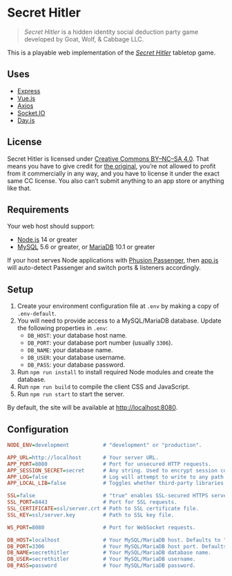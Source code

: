 # Secret Hitler

> _Secret Hitler_ is a hidden identity social deduction party game developed by Goat, Wolf, & Cabbage LLC.

This is a playable web implementation of the _[Secret Hitler](https://www.secrethitler.com/)_ tabletop game.

## Uses

- [Express](https://expressjs.com/)
- [Vue.js](https://vuejs.org/)
- [Axios](https://axios-http.com/)
- [Socket.IO](https://socket.io/)
- [Day.js](https://day.js.org/)

## License

Secret Hitler is licensed under [Creative Commons BY–NC–SA 4.0](https://creativecommons.org/licenses/by-nc-sa/4.0/). That means you have to give credit for [the original](https://www.secrethitler.com/), you’re not allowed to profit from it commercially in any way, and you have to license it under the exact same CC license. You also can’t submit anything to an app store or anything like that.

## Requirements

Your web host should support:

- [Node.js](https://nodejs.org/en/) 14 or greater
- [MySQL](https://www.mysql.com/) 5.6 or greater, or [MariaDB](https://mariadb.org/) 10.1 or greater

If your host serves Node applications with [Phusion Passenger](https://www.phusionpassenger.com/), then [app.js](app.js) will auto-detect Passenger and switch ports & listeners accordingly.

## Setup

1. Create your environment configuration file at `.env` by making a copy of `.env-default`.
2. You will need to provide access to a MySQL/MariaDB database. Update the following properties in `.env`:
    - `DB_HOST`: your database host name.
    - `DB_PORT`: your database port number (usually `3306`).
    - `DB_NAME`: your database name.
    - `DB_USER`: your database username.
    - `DB_PASS`: your database password.
3. Run `npm run install` to install required Node modules and create the database.
4. Run `npm run build` to compile the client CSS and JavaScript.
5. Run `npm run start` to start the server.

By default, the site will be available at [http://localhost:8080](http://localhost:8080).

## Configuration

```ini
NODE_ENV=development           # "development" or "production".

APP_URL=http://localhost       # Your server URL.
APP_PORT=8080                  # Port for unsecured HTTP requests.
APP_SESSION_SECRET=secret      # Any string. Used to encrypt session cookies.
APP_LOG=false                  # Log will attempt to write to any path other than "false".
APP_LOCAL_LIB=false            # Toggles whether third-party libraries (Vue, Google Fonts, etc.) are served locally or from public CDNs.

SSL=false                      # "true" enables SSL-secured HTTPS server. 
SSL_PORT=8443                  # Port for SSL requests.
SSL_CERTIFICATE=ssl/server.crt # Path to SSL certificate file.
SSL_KEY=ssl/server.key         # Path to SSL key file.

WS_PORT=8080                   # Port for WebSocket requests.

DB_HOST=localhost              # Your MySQL/MariaDB host. Defaults to "localhost".
DB_PORT=3306                   # Your MySQL/MariaDB host port. Defaults to "3306".
DB_NAME=secrethitler           # Your MySQL/MariaDB database name.
DB_USER=secrethitler           # Your MySQL/MariaDB username.
DB_PASS=password               # Your MySQL/MariaDB password.
```
